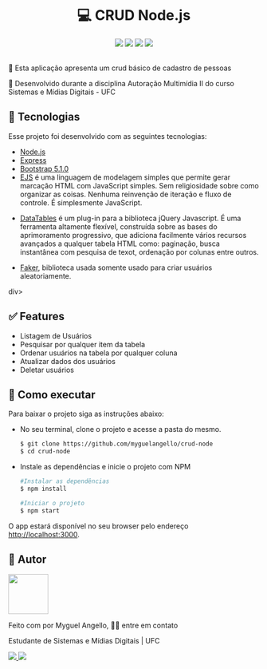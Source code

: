 <h1 align="center">
   💻 CRUD Node.js
</h1>
<div align="center">
        <img src="https://img.shields.io/github/languages/top/myguelangello/crud-node?color=blue&style=flat" />
    <img src="https://img.shields.io/github/license/myguelangello/crud-node?color=blueviolet&style=flat"  />
    <img src="https://img.shields.io/github/last-commit/myguelangello/crud-node?color=brightgreen&style=flat" />
    <img src="https://img.shields.io/github/package-json/v/myguelangello/crud-node?color=lightgrey&style=flat" />
</div>
<br/>
<div>
    <p align="">🚀 Esta aplicação apresenta um crud básico de cadastro de pessoas </p>
    <p align="">🚧 Desenvolvido durante a disciplina Autoração Multimídia II do curso Sistemas e Mídias Digitais - UFC</p>
</div>
<div>
  <h2>🧪 Tecnologias</h2>
    <div>
      <p>Esse projeto foi desenvolvido com as seguintes tecnologias:</p>
      <ul>
        <li><a href="https://nodejs.org/en/" target="_blank">Node.js</a></li>
        <li>
          <a href="https://expressjs.com/pt-br/" target="_blank">Express</a>
         </li>
        <li>
          <a href="https://getbootstrap.com/" target="_blank"
            >Bootstrap 5.1.0</a
          >
        </li>
        <li><a href="https://ejs.co/" target="_blank">EJS</a> é uma linguagem de modelagem simples que permite gerar marcação HTML com JavaScript simples. Sem religiosidade sobre como organizar as coisas. Nenhuma reinvenção de iteração e fluxo de controle. É simplesmente JavaScript.</p>
        </li>
        <li>
          <a href="https://datatables.net/" target="_blank">DataTables</a> é um plug-in para a biblioteca jQuery Javascript. É uma ferramenta altamente flexível, construída sobre as bases do aprimoramento progressivo, que adiciona facilmente vários recursos avançados a qualquer tabela HTML como: paginação, busca instantânea com pesquisa de texot, ordenação por colunas entre outros.</p>
        </li>
        <li>
          <a href="https://github.com/marak/Faker.js/" target="_blank">Faker</a>, biblioteca usada somente usado para criar usuários aleatoriamente.</p>
        </li>
      </ul>
    </div>
</div>
div>
  <h2>✅ Features</h2>
  <div>
    <ul>
      <li>Listagem de Usuários</li>
      <li>Pesquisar por qualquer item da tabela</li>
      <li>Ordenar usuários na tabela por qualquer coluna</li>
      <li>Atualizar dados dos usuários</li>
      <li>Deletar usuários</li>
    </ul>
  </div>
</div
<div>
  <h2>🚀 Como executar</h2>
  <p>Para baixar o projeto siga as instruções abaixo:</p>
  <ul>
    <li>No seu terminal, clone o projeto e acesse a pasta do mesmo.</li>
    
  ```bash
  $ git clone https://github.com/myguelangello/crud-node
  $ cd crud-node
  ```
  </ul>
   <ul>
     <li>
       Instale as dependências e inicie o projeto com NPM
     </li>
     
  ```bash
  #Instalar as dependências
  $ npm install
  
  #Iniciar o projeto
  $ npm start
  ```
  </ul>
  <p>O app estará disponível no seu browser pelo endereço <a href="http://localhost:3000">http://localhost:3000</a>.</p>
</div>
<div>
  <h2>📌 Autor</h2>
  <div>
    <img src="https://github.com/myguelangello.png" width="80" height="80" />
    <p>Feito com por Myguel Angello,  👋🏽 entre em contato</p>
    <p>Estudante de Sistemas e Mídias Digitais | UFC</p>
    <a href="https://www.instagram.com/_myguel/">
      <img src="https://img.shields.io/static/v1?label=&message=_myguel&color=E4405F&labelColor=E4405F&logo=instagram&logoColor=ffffff&style=flat-square" />
    </a>
      <img src="https://img.shields.io/static/v1?label=&message=myguelangello@alu.ufc.br&color=EA4335&labelColor=EA4335&logo=gmail&logoColor=ffffff&style=flat-square" />
  </div>
</div>
